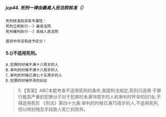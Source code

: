 ##### jcp44. 死刑一律由最高人民法院核准（）
    死刑核准权具有专属性：
    死刑立即执行--》最高法院
    死刑缓刑执行--》高级人民法院
    
    题目中并没有给予区分！


#### 5.()不适用死刑。
    A.犯罪的时候不满十八周岁的人
    B.审判的时候不满十八周岁的人
    C.审判的时候已满七十五周岁的人
    D.犯罪的时候怀孕的妇女
>   5.【答案】ABC本题考查不适用死刑的条件,我国刑法规定,死刑只适用
    于罪行极其严重的犯罪分子对于犯罪时未满18周岁的人和审判时怀孕的妇1女,不得适用死形
    《刑法》第四十九条:审判的时候已满75周岁的人,不适用死刑,但以特别残忍手段致人死亡的除外。



    